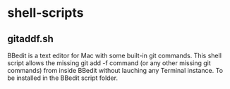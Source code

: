 # shell-scripts

## gitaddf.sh
BBedit is a text editor for Mac with some built-in git commands.
This shell script allows the missing git add -f command (or any other missing git commands) from inside BBedit without lauching any Terminal instance.
To be installed in the BBedit script folder.
